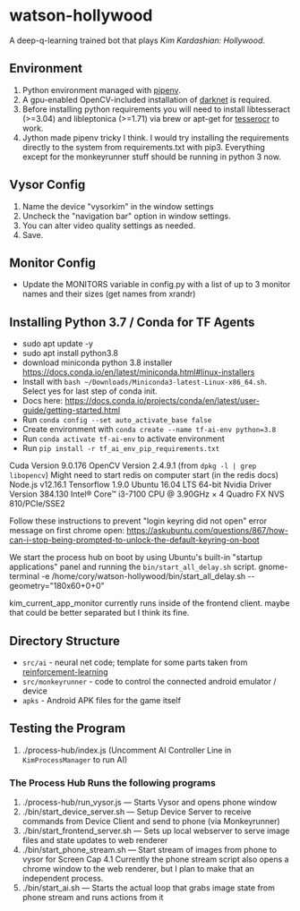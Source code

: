 # watson-hollywood

A deep-q-learning trained bot that plays *Kim Kardashian: Hollywood*.

## Environment

1. Python environment managed with [pipenv](https://docs.pipenv.org/).
2. A gpu-enabled OpenCV-included installation of [darknet](https://pjreddie.com/darknet/install/) is required.
3. Before installing python requirements you will need to install libtesseract (>=3.04) and libleptonica (>=1.71) via brew or apt-get for [tesserocr](https://github.com/sirfz/tesserocr) to work.
4. Jython made pipenv tricky I think. I would try installing the requirements directly to the system from requirements.txt with pip3.
  Everything except for the monkeyrunner stuff should be running in python 3 now.

## Vysor Config
1. Name the device "vysorkim" in the window settings
2. Uncheck the "navigation bar" option in window settings.
3. You can alter video quality settings as needed.
4. Save.

## Monitor Config
* Update the MONITORS variable in config.py with a list of up to 3 monitor names and their sizes (get names from xrandr)

## Installing Python 3.7 / Conda for TF Agents
* sudo apt update -y
* sudo apt install python3.8
* download miniconda python 3.8 installer https://docs.conda.io/en/latest/miniconda.html#linux-installers
* Install with `bash ~/Downloads/Miniconda3-latest-Linux-x86_64.sh`. Select yes for last step of conda init.
* Docs here: https://docs.conda.io/projects/conda/en/latest/user-guide/getting-started.html
* Run `conda config --set auto_activate_base false`
* Create environment with `conda create --name tf-ai-env python=3.8`
* Run `conda activate tf-ai-env` to activate environment
* Run `pip install -r tf_ai_env_pip_requirements.txt`

Cuda Version 9.0.176
OpenCV Version 2.4.9.1 (from `dpkg -l | grep libopencv`)
Might need to start redis on computer start (in the redis docs)
Node.js v12.16.1
Tensorflow 1.9.0
Ubuntu 16.04 LTS 64-bit
Nvidia Driver Version 384.130
Intel® Core™ i3-7100 CPU @ 3.90GHz × 4
Quadro FX NVS 810/PCIe/SSE2

Follow these instructions to prevent "login keyring did not open" error message
on first chrome open: https://askubuntu.com/questions/867/how-can-i-stop-being-prompted-to-unlock-the-default-keyring-on-boot

We start the process hub on boot by using Ubuntu's built-in "startup applications"
panel and running the `bin/start_all_delay.sh` script.
gnome-terminal -e /home/cory/watson-hollywood/bin/start_all_delay.sh --geometry="180x60+0+0"

kim_current_app_monitor currently runs inside of the frontend client.
maybe that could be better separated but I think its fine.

## Directory Structure

* `src/ai` - neural net code; template for some parts taken from [reinforcement-learning](https://github.com/dennybritz/reinforcement-learning/)
* `src/monkeyrunner` - code to control the connected android emulator / device
* `apks` - Android APK files for the game itself

## Testing the Program
1. ./process-hub/index.js (Uncomment AI Controller Line in `KimProcessManager` to run AI)

### The Process Hub Runs the following programs
1. ./process-hub/run_vysor.js — Starts Vysor and opens phone window
2. ./bin/start_device_server.sh — Setup Device Server to receive commands from Device Client and send to phone (via Monkeyrunner)
3. ./bin/start_frontend_server.sh — Sets up local webserver to serve image files and state updates to web renderer
4. ./bin/start_phone_stream.sh — Start stream of images from phone to vysor for Screen Cap
4.1 Currently the phone stream script also opens a chrome window to the web renderer, but I plan to make that an independent process.
5. ./bin/start_ai.sh — Starts the actual loop that grabs image state from phone stream and runs actions from it
